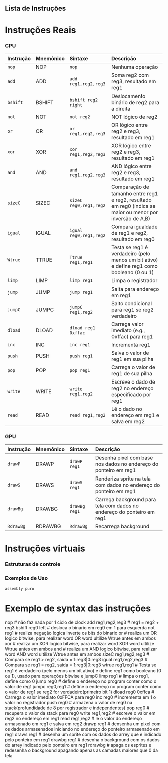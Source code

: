 ## Lista de Instruções
# Instruções Reais
### CPU

| Instrução | Mnemônico | Sintaxe | Descrição |
| :-------- | :-------- | :------ | :-------- |
| `nop`     | NOP       | `nop`   | Nenhuma operação |
| `add`     | ADD       | `add reg1,reg2,reg3` | Soma reg2 com reg3, resultado em reg1 |
| `bshift`  | BSHIFT    | `bshift reg2 right` | Deslocamento binário de reg2 para a direita |
| `not`     | NOT       | `not reg2` | NOT lógico de reg2 |
| `or`      | OR        | `or reg1,reg2,reg3` | OR lógico entre reg2 e reg3, resultado em reg1 |
| `xor`     | XOR       | `xor reg1,reg2,reg3` | XOR lógico entre reg2 e reg3, resultado em reg1 |
| `and`     | AND       | `and reg1,reg2,reg3` | AND lógico entre reg2 e reg3, resultado em reg1 |
| `sizeC`   | SIZEC     | `sizeC reg0,reg1,reg2` | Comparação de tamanho entre reg1 e reg2, resultado em reg0 (indica se maior ou menor por inversão de A,B) |
| `igual`   | IGUAL     | `igual reg0,reg1,reg2` | Compara igualdade de reg1 e reg2, resultado em reg0  |
| `Wtrue`   | TTRUE     | `Ttrue reg1,reg1` | Testa se reg1 é verdadeiro (pelo menos um bit ativo) e define reg1 como booleano (0 ou 1) |
| `limp`    | LIMP      | `limp reg1` | Limpa o registrador |
| `jump`    | JUMP      | `jump reg1` | Salta para endereço em reg1 |
| `jumpC`   | JUMPC     | `jumpC reg1,reg2` | Salto condicional para reg1 se reg2 verdadeiro |
| `dload`   | DLOAD     | `dload reg1 0xffac` | Carrega valor imediato (e.g., 0xffac) para reg1 |
| `inc`     | INC       | `inc reg1` | Incrementa reg1 |
| `push`    | PUSH      | `push reg1` | Salva o valor de reg1 em sua pilha |
| `pop`     | POP       | `pop reg1` | Carrega o valor de reg1 de sua pilha |
| `write`   | WRITE     | `write reg1,reg2` | Escreve o dado de reg2 no endereço especificado por reg1 |
| `read`    | READ      | `read reg1,reg2` | Lê o dado no endereço em reg1 e salva em reg2 |

### GPU

| Instrução | Mnemônico | Sintaxe | Descrição |
| :-------- | :-------- | :------ | :-------- |
| `drawP`   | DRAWP     | `drawP reg1` | Desenha pixel com base nos dados no endereço do ponteiro em reg1 |
| `drawS`   | DRAWS     | `drawS reg1` | Renderiza sprite na tela com dados no endereço do ponteiro em reg1 |
| `drawBg`  | DRAWBG    | `drawBg reg1` | Carrega background para tela com dados no endereço do ponteiro em reg1 |
| `RdrawBg` | RDRAWBG   | `RdrawBg` | Recarrega background |

# Instruções virtuais
 
### Estruturas de controle

### Exemplos de Uso

```assembly puro```
# Exemplo de syntax das instruções
nop                             # não faz nada por 1 ciclo de clock
add reg1,reg2,reg3              # reg1 = reg2 + reg3
bshift reg0 left                # desloca o binario em reg0 em 1 para esquerda
not reg1                        # realiza negação logica inverte os bits do binario
or                              # realiza um OR logico bitwise, para realizar word OR word ultilize Wtrue antes em ambos
xor                             # realiza um XOR logico bitwise, para realizar word XOR word ultilize Wtrue antes em ambos
and                             # realiza um AND logico bitwise, para realizar word AND word ultilize Wtrue antes em ambos
sizeC reg1,reg2,reg3            # Compara se reg1 > reg2, saida = 1:reg3|0:reg3
igual reg1,reg2,reg3            # Compara se reg1 = reg2, saida = 1:reg3|0:reg3
wtrue reg1,reg1                 # Testa se reg1 é verdadeiro (pelo menos um bit ativo) e define reg1 como booleano (0 ou 1), usado para operações bitwise e jumpC
limp reg1                       # limpa o reg1, define como 0
jump reg0                       # define o endereço no program conter como o valor de reg1
jumpc reg0,reg1                 # define o endereço no program conter como o valor de reg1 se reg2 for verdadeiro(primeiro bit 1)
dload reg0 0xffca               # Carrega o valor imediato 0xFFCA para reg0
inc reg0                        # incrementa em 1 o valor no registrador
push reg0                       # armazena o valor de reg0 na stack(profundidade de 8 por registrador e independentes)
pop reg0                        # recupera o valor da stack para reg0
write reg1,reg2                 # escreve o valor em reg2 no endereço em reg1
read reg1,reg2                  # le o valor do endereço armasenado em reg1 e salva em reg2
drawp reg1                      # densenha um pixel com os dados armasenados iniciando no endereço do ponteiro armasenado em reg1
draws reg1                      # desenha um sprite com os dados do arrey que e indicado pelo ponteiro em reg1
drawbg reg1                     # desenha o background com os dados do arrey indicado pelo ponteiro em reg1
rdrawbg                         # apaga os esprites e redesenha o background apagando apenas as camadas maiores que 0 da tela
